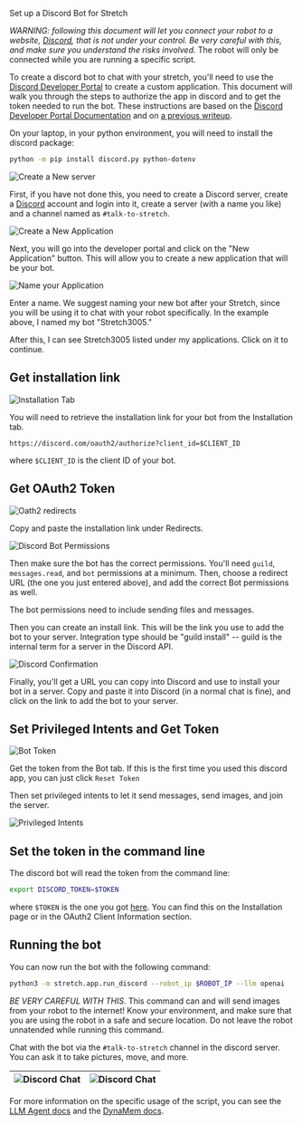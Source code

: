  Set up a Discord Bot for Stretch

*WARNING: following this document will let you connect your robot to a website, [Discord](https://discord.com/), that is not under your control. Be very careful with this, and make sure you understand the risks involved.* The robot will only be connected while you are running a specific script.

To create a discord bot to chat with your stretch, you'll need to use the [Discord Developer Portal](https://discord.com/developers/applications) to create a custom application. This document will walk you through the steps to authorize the app in discord and to get the token needed to run the bot. These instructions are based on the [Discord Developer Portal Documentation](https://discord.com/developers/docs/intro) and on [a previous writeup](https://github.com/cpaxton/virgil/blob/main/docs/discord.md).

On your laptop, in your python environment, you will need to install the discord package:

```bash
python -m pip install discord.py python-dotenv
```

![Create a New server](images/discord0.png)

First, if you have not done this, you need to create a Discord server, create a [Discord](https://discord.com/) account and login into it, create a server (with a name you like) and a channel named as `#talk-to-stretch`.

![Create a New Application](images/discord_create_app.png)

Next, you will go into the developer portal and click on the "New Application" button. This will allow you to create a new application that will be your bot.

![Name your Application](images/discord_name_app.png)

Enter a name. We suggest naming your new bot after your Stretch, since you will be using it to chat with your robot specifically. In the example above, I named my bot "Stretch3005."

After this, I can see Stretch3005 listed under my applications. Click on it to continue.

## Get installation link

![Installation Tab](images/discord_install_page.png)

You will need to retrieve the installation link for your bot from the Installation tab.
```
https://discord.com/oauth2/authorize?client_id=$CLIENT_ID
```

where `$CLIENT_ID` is the client ID of your bot.

## Get OAuth2 Token

![Oath2 redirects](images/discord_oauth2_redirects.png)

Copy and paste the installation link under Redirects.

![Discord Bot Permissions](images/discord_bot_permissions.png)

Then make sure the bot has the correct permissions. You'll need `guild`, `messages.read`, and `bot` permissions at a minimum. Then, choose a redirect URL (the one you just entered above), and add the correct Bot permissions as well.

The bot permissions need to include sending files and messages.

Then you can create an install link. This will be the link you use to add the bot to your server. Integration type should be "guild install" -- guild is the internal term for a server in the Discord API.

![Discord Confirmation](images/discord_confirmation.png)

Finally, you'll get a URL you can copy into Discord and use to install your bot in a server. Copy and paste it into Discord (in a normal chat is fine), and click on the link to add the bot to your server.

## Set Privileged Intents and Get Token

![Bot Token](images/discord_bot_token.png)

Get the token from the Bot tab. If this is the first time you used this discord app, you can just click `Reset Token`

Then set privileged intents to let it send messages, send images, and join the server.

![Privileged Intents](images/discord_get_intents.png)

## Set the token in the command line

The discord bot will read the token from the command line:

```bash
export DISCORD_TOKEN=$TOKEN
```

where `$TOKEN` is the one you got [here](#set-privileged-intents-and-get-token). You can find this on the Installation page or in the OAuth2 Client Information section.

## Running the bot

You can now run the bot with the following command:

```bash
python3 -m stretch.app.run_discord --robot_ip $ROBOT_IP --llm openai
```

*BE VERY CAREFUL WITH THIS.* This command can and will send images from your robot to the internet! Know your environment, and make sure that you are using the robot in a safe and secure location. Do not leave the robot unnatended while running this command.

Chat with the bot via the `#talk-to-stretch` channel in the discord server. You can ask it to take pictures, move, and more.

| ![Discord Chat](images/discord1.png) | ![Discord Chat](images/discord2.png) |
|--------------|------------------|

For more information on the specific usage of the script, you can see the [LLM Agent docs](llm_agent.md) and the [DynaMem docs](dynamem.md).
